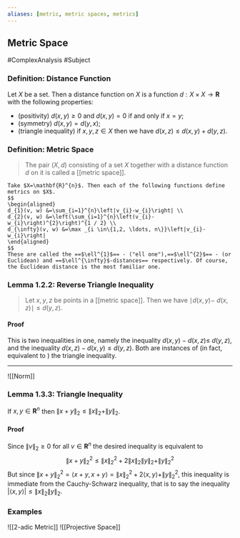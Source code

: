 ```yaml
---
aliases: [metric, metric spaces, metrics]
---
```


## Metric Space
#ComplexAnalysis  #Subject 

### Definition: Distance Function
Let $X$ be a set. Then a distance function on $X$ is a function $d: X \times X \rightarrow \mathbf{R}$ with the following properties:
- (positivity) $d(x, y) \geqslant 0$ and $d(x, y)=0$ if and only if $x=y$;
- (symmetry) $d(x, y)=d(y, x)$;
- (triangle inequality) if $x, y, z \in X$ then we have $d(x, z) \leqslant d(x, y)+d(y, z)$.

### Definition: Metric Space
>The pair $(X, d)$ consisting of a set $X$ together with a distance function $d$ on it is called a [[metric space]].

```ad-example
Take $X=\mathbf{R}^{n}$. Then each of the following functions define metrics on $X$.
$$
\begin{aligned}
d_{1}(v, w) &=\sum_{i=1}^{n}\left|v_{i}-w_{i}\right| \\
d_{2}(v, w) &=\left(\sum_{i=1}^{n}\left(v_{i}-w_{i}\right)^{2}\right)^{1 / 2} \\
d_{\infty}(v, w) &=\max _{i \in\{1,2, \ldots, n\}}\left|v_{i}-w_{i}\right| 
\end{aligned}
$$
These are called the ==$\ell^{1}$== - ("ell one"),==$\ell^{2}$== - (or Euclidean) and ==$\ell^{\infty}$-distances== respectively. Of course, the Euclidean distance is the most familiar one.
```

### Lemma 1.2.2: Reverse Triangle Inequality
>Let $x, y, z$ be points in a [[metric space]]. Then we have $\mid d(x, y)-$ $d(x, z) \mid \leqslant d(y, z)$.
#### Proof
This is two inequalities in one, namely the inequality $d(x, y)-d(x, z) \leqslant$ $d(y, z)$, and the inequality $d(x, z)-d(x, y) \leqslant d(y, z) .$ Both are instances of (in fact, equivalent to ) the triangle inequality.

---
![[Norm]]


### Lemma 1.3.3: Triangle Inequality
If $x, y \in \mathbf{R}^{n}$ then $\|x+y\|_{2} \leqslant\|x\|_{2}+\|y\|_{2}$.

#### Proof
Since $\|v\|_{2} \geqslant 0$ for all $v \in \mathbf{R}^{n}$ the desired inequality is equivalent to
$$
\|x+y\|_{2}^{2} \leqslant\|x\|_{2}^{2}+2\|x\|_{2}\|y\|_{2}+\|y\|_{2}^{2}
$$
But since $\|x+y\|_{2}^{2}=\langle x+y, x+y\rangle=\|x\|_{2}^{2}+2\langle x, y\rangle+\|y\|_{2}^{2}$, this inequality is immediate from the Cauchy-Schwarz inequality, that is to say the inequality $|\langle x, y\rangle| \leqslant\|x\|_{2}\|y\|_{2}$.

### Examples
![[2-adic Metric]]
![[Projective Space]]